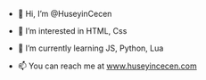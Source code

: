 - 👋 Hi, I’m @HuseyinCecen

- 👀 I’m interested in HTML, Css

- 🌱 I’m currently learning JS, Python, Lua

- 📫 You can reach me at www.huseyincecen.com

